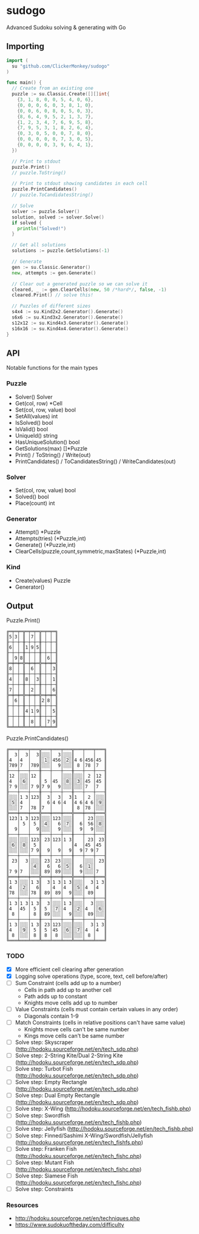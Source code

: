 # sudogo
Advanced Sudoku solving &amp; generating with Go

## Importing

```go
import (
  su "github.com/ClickerMonkey/sudogo"
)

func main() {
  // Create from an existing one
  puzzle := su.Classic.Create([][]int{
    {3, 1, 8, 0, 0, 5, 4, 0, 6},
    {0, 0, 0, 6, 0, 3, 8, 1, 0},
    {0, 0, 6, 0, 8, 0, 5, 0, 3},
    {8, 6, 4, 9, 5, 2, 1, 3, 7},
    {1, 2, 3, 4, 7, 6, 9, 5, 8},
    {7, 9, 5, 3, 1, 8, 2, 6, 4},
    {0, 3, 0, 5, 0, 0, 7, 8, 0},
    {0, 0, 0, 0, 0, 7, 3, 0, 5},
    {0, 0, 0, 0, 3, 9, 6, 4, 1},
  })

  // Print to stdout
  puzzle.Print()
  // puzzle.ToString()

  // Print to stdout showing candidates in each cell
  puzzle.PrintCandidates()
  // puzzle.ToCandidatesString()

  // Solve
  solver := puzzle.Solver()
  solution, solved := solver.Solve()
  if solved {
    println("Solved!")
  }

  // Get all solutions
  solutions := puzzle.GetSolutions(-1)

  // Generate
  gen := su.Classic.Generator()
  new, attempts := gen.Generate()

  // Clear out a generated puzzle so we can solve it
  cleared, _ := gen.ClearCells(new, 50 /*hard*/, false, -1)
  cleared.Print() // solve this!

  // Puzzles of different sizes
  s4x4 := su.Kind2x2.Generator().Generate()
  s6x6 := su.Kind3x2.Generator().Generate()
  s12x12 := su.Kind4x3.Generator().Generate()
  s16x16 := su.Kind4x4.Generator().Generate()
}
```

## API

Notable functions for the main types

### Puzzle
- Solver() Solver
- Get(col, row) *Cell
- Set(col, row, value) bool
- SetAll(values) int
- IsSolved() bool
- IsValid() bool
- UniqueId() string
- HasUniqueSolution() bool
- GetSolutions(max) []*Puzzle
- Print() / ToString() / Write(out)
- PrintCandidates() / ToCandidatesString() / WriteCandidates(out)

### Solver
- Set(col, row, value) bool
- Solved() bool
- Place(count) int

### Generator
- Attempt() *Puzzle
- Attempts(tries) (*Puzzle,int)
- Generate() (*Puzzle,int)
- ClearCells(puzzle,count,symmetric,maxStates) (*Puzzle,int)
 
### Kind
- Create(values) Puzzle
- Generator()

## Output

Puzzle.Print()
```
╔═╤═╤═╦═╤═╤═╦═╤═╤═╗
║5│3│ ║ │7│ ║ │ │ ║
╟─┼─┼─╫─┼─┼─╫─┼─┼─╢
║6│ │ ║1│9│5║ │ │ ║
╟─┼─┼─╫─┼─┼─╫─┼─┼─╢
║ │9│8║ │ │ ║ │6│ ║
╠═╪═╪═╬═╪═╪═╬═╪═╪═╣
║8│ │ ║ │6│ ║ │ │3║
╟─┼─┼─╫─┼─┼─╫─┼─┼─╢
║4│ │ ║8│ │3║ │ │1║
╟─┼─┼─╫─┼─┼─╫─┼─┼─╢
║7│ │ ║ │2│ ║ │ │6║
╠═╪═╪═╬═╪═╪═╬═╪═╪═╣
║ │6│ ║ │ │ ║2│8│ ║
╟─┼─┼─╫─┼─┼─╫─┼─┼─╢
║ │ │ ║4│1│9║ │ │5║
╟─┼─┼─╫─┼─┼─╫─┼─┼─╢
║ │ │ ║ │8│ ║ │7│9║
╚═╧═╧═╩═╧═╧═╩═╧═╧═╝
```

Puzzle.PrintCandidates()
```
╔═══╤═══╤═══╦═══╤═══╤═══╦═══╤═══╤═══╗
║  3│  3│  3║░░░│  3│░░░║   │   │   ║
║4  │4  │   ║░1░│456│░2░║4 6│456│45 ║
║789│7  │789║░░░│  9│░░░║ 8 │78 │7  ║
╟───┼───┼───╫───┼───┼───╫───┼───┼───╢
║12 │░░░│12 ║   │   │░░░║░░░│ 2 │12 ║
║4  │░6░│   ║ 5 │45 │░8░║░3░│45 │45 ║
║7 9│░░░│7 9║7 9│  9│░░░║░░░│7  │7  ║
╟───┼───┼───╫───┼───┼───╫───┼───┼───╢
║░░░│1 3│123║  3│  3│  3║1  │ 2 │░░░║
║░5░│4  │   ║  6│4 6│4  ║4 6│4 6│░9░║
║░░░│7  │78 ║7  │   │   ║ 8 │78 │░░░║
╠═══╪═══╪═══╬═══╪═══╪═══╬═══╪═══╪═══╣
║123│1 3│123║░░░│123│░░░║   │ 23│░░░║
║   │ 5 │ 5 ║░4░│  6│░7░║  6│ 56│░8░║
║  9│   │  9║░░░│  9│░░░║  9│  9│░░░║
╟───┼───┼───╫───┼───┼───╫───┼───┼───╢
║░░░│░░░│123║ 23│123│1 3║   │ 23│ 23║
║░6░│░8░│ 5 ║   │   │   ║4  │45 │45 ║
║░░░│░░░│7 9║  9│  9│  9║  9│7 9│7  ║
╟───┼───┼───╫───┼───┼───╫───┼───┼───╢
║ 23│  3│░░░║ 23│ 23│░░░║   │░░░│ 23║
║   │   │░4░║  6│  6│░5░║  6│░1░│   ║
║7 9│7  │░░░║ 89│ 89│░░░║  9│░░░│7  ║
╠═══╪═══╪═══╬═══╪═══╪═══╬═══╪═══╪═══╣
║1 3│░░░│1 3║  3│1 3│1 3║░░░│  3│1 3║
║4  │░2░│  6║   │4  │4  ║░5░│4  │4  ║
║78 │░░░│78 ║ 89│ 89│  9║░░░│ 89│   ║
╟───┼───┼───╫───┼───┼───╫───┼───┼───╢
║1 3│1 3│1 3║  3│░░░│1 3║░░░│  3│░░░║
║4  │45 │ 5 ║ 5 │░7░│4  ║░2░│4  │░6░║
║ 8 │   │ 8 ║ 89│░░░│  9║░░░│ 89│░░░║
╟───┼───┼───╫───┼───┼───╫───┼───┼───╢
║1 3│░░░│1 3║ 23│123│░░░║░░░│  3│1 3║
║4  │░9░│ 5 ║ 5 │45 │░6░║░7░│4  │4  ║
║ 8 │░░░│ 8 ║ 8 │ 8 │░░░║░░░│ 8 │   ║
╚═══╧═══╧═══╩═══╧═══╧═══╩═══╧═══╧═══╝
```

### TODO

- [X] More efficient cell clearing after generation
- [x] Logging solve operations (type, score, text, cell before/after)
- [ ] Sum Constraint (cells add up to a number)
  - Cells in path add up to another cell
  - Path adds up to constant
  - Knights move cells add up to number
- [ ] Value Constraints (cells must contain certain values in any order)
  - Diagonals contain 1-9
- [ ] Match Constraints (cells in relative positions can't have same value)
  - Knights move cells can't be same number
  - Kings move cells can't be same number
- [ ] Solve step: Skyscraper (http://hodoku.sourceforge.net/en/tech_sdp.php)
- [ ] Solve step: 2-String Kite/Dual 2-String Kite (http://hodoku.sourceforge.net/en/tech_sdp.php)
- [ ] Solve step: Turbot Fish (http://hodoku.sourceforge.net/en/tech_sdp.php)
- [ ] Solve step: Empty Rectangle (http://hodoku.sourceforge.net/en/tech_sdp.php)
- [ ] Solve step: Dual Empty Rectangle (http://hodoku.sourceforge.net/en/tech_sdp.php)
- [ ] Solve step: X-Wing (http://hodoku.sourceforge.net/en/tech_fishb.php)
- [ ] Solve step: Swordfish (http://hodoku.sourceforge.net/en/tech_fishb.php)
- [ ] Solve step: Jellyfish (http://hodoku.sourceforge.net/en/tech_fishb.php)
- [ ] Solve step: Finned/Sashimi X-Wing/Swordfish/Jellyfish (http://hodoku.sourceforge.net/en/tech_fishfs.php)
- [ ] Solve step: Franken Fish (http://hodoku.sourceforge.net/en/tech_fishc.php)
- [ ] Solve step: Mutant Fish (http://hodoku.sourceforge.net/en/tech_fishc.php)
- [ ] Solve step: Siamese Fish (http://hodoku.sourceforge.net/en/tech_fishc.php)
- [ ] Solve step: Constraints

### Resources
- http://hodoku.sourceforge.net/en/techniques.php
- https://www.sudokuoftheday.com/difficulty